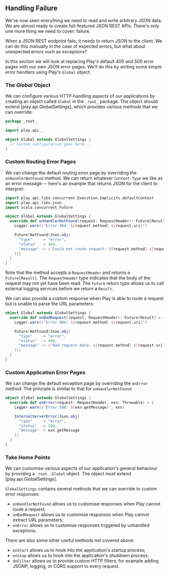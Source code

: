 ## Handling Failure

We've now seen everything we need to read and write arbitrary JSON data. We are almost ready to create full-featured JSON REST APIs. There's only one more thing we need to cover: failure.

When a JSON REST endpoint fails, it needs to return JSON to the client. We can do this manually in the case of expected errors, but what about unexpected errors such as exceptions?

In this section we will look at replacing Play's default 400 and 500 error pages with our own JSON error pages. We'll do this by writing some simple error handlers using Play's `Global` object.

### The *Global* Object

We can configure various HTTP-handling aspects of our applications by creating an object called `Global` in the `_root_` package. The object should extend [play.api.GlobalSettings], which provides various methods that we can override:

~~~ scala
package _root_

import play.api._

object Global extends GlobalSettings {
  // custom configuration goes here...
}
~~~

### Custom Routing Error Pages

We can change the default routing error page by overriding the `onHandlerNotFound` method. We can return whatever `Content-Type` we like as an error message -- here's an example that returns JSON for the client to interpret:

~~~ scala
import play.api.libs.concurrent.Execution.Implicits.defaultContext
import play.api.libs.json._
import scala.concurrent.Future

object Global extends GlobalSettings {
  override def onHandlerNotFound(request: RequestHeader): Future[Result] = {
    Logger.warn(s"Error 404: ${request.method} ${request.uri}")

    Future(NotFound(Json.obj(
      "type"    -> "error",
      "status"  -> 404,
      "message" -> s"Could not route request: ${request.method} ${request.uri}"
    )))
  }
}
~~~

Note that the method accepts a `RequestHeader` and returns a `Future[Result]`. The `RequestHeader` type indicates that the body of the request may not yet have been read. The `Future` return type allows us to call external logging services before we return a `Result`.

We can also provide a custom response when Play is able to route a request but is unable to parse the URL parameters:

~~~ scala
object Global extends GlobalSettings {
  override def onBadRequest(request: RequestHeader): Future[Result] = {
    Logger.warn(s"Error 404: ${request.method} ${request.uri}")

    Future(NotFound(Json.obj(
      "type"    -> "error",
      "status"  -> 400,
      "message" -> s"Bad request data: ${request.method} ${request.uri}"
    )))
  }
}
~~~

### Custom Application Error Pages

We can change the default exception page by overriding the `onError` method. The principle is similar to that for `onHandlerNotFound`:

~~~ scala
object Global extends GlobalSettings {
  override def onError(request: RequestHeader, exn: Throwable) = {
    Logger.warn(s"Error 500: ${exn.getMessage}", exn)

    InternalServerError(Json.obj(
      "type"    -> "error",
      "status"  -> 500,
      "message" -> exn.getMessage
    ))
  }
}
~~~

### Take Home Points

We can customise various aspects of our application's general behaviour by providing a `_root_.Global` object. The object must extend [play.api.GlobalSettings].

`GlobalSettings` contains several methods that we can override to custom error responses:

 - `onHandlerNotFound` allows us to customise responses when Play cannot route a request;
 - `onBadRequest` allows us to customise responses when Play cannot extract URL parameters;
 - `onError` allows us to customise responses triggered by unhandled exceptions.

There are also some other useful methods not covered above:

 - `onStart` allows us to hook into the application's startup process;
 - `onStop` allows us to hook into the application's shutdown process;
 - `doFilter` allows us to provide custom HTTP filters,
   for example adding JSONP, logging, or CORS support to every request.


